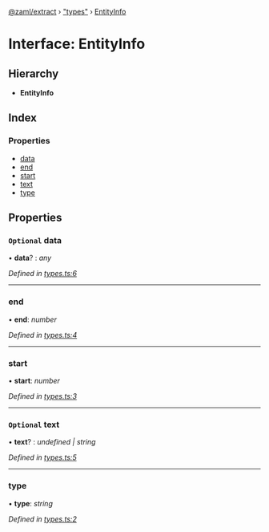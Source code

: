[@zaml/extract](../README.md) › ["types"](../modules/_types_.md) › [EntityInfo](_types_.entityinfo.md)

# Interface: EntityInfo

## Hierarchy

* **EntityInfo**

## Index

### Properties

* [data](_types_.entityinfo.md#optional-data)
* [end](_types_.entityinfo.md#end)
* [start](_types_.entityinfo.md#start)
* [text](_types_.entityinfo.md#optional-text)
* [type](_types_.entityinfo.md#type)

## Properties

### `Optional` data

• **data**? : *any*

*Defined in [types.ts:6](https://github.com/nexushubs/zaml-lang/blob/52476e1/packages/zaml-extract/src/types.ts#L6)*

___

###  end

• **end**: *number*

*Defined in [types.ts:4](https://github.com/nexushubs/zaml-lang/blob/52476e1/packages/zaml-extract/src/types.ts#L4)*

___

###  start

• **start**: *number*

*Defined in [types.ts:3](https://github.com/nexushubs/zaml-lang/blob/52476e1/packages/zaml-extract/src/types.ts#L3)*

___

### `Optional` text

• **text**? : *undefined | string*

*Defined in [types.ts:5](https://github.com/nexushubs/zaml-lang/blob/52476e1/packages/zaml-extract/src/types.ts#L5)*

___

###  type

• **type**: *string*

*Defined in [types.ts:2](https://github.com/nexushubs/zaml-lang/blob/52476e1/packages/zaml-extract/src/types.ts#L2)*
